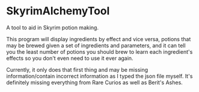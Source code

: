 # SkyrimAlchemyTool
A tool to aid in Skyrim potion making.

This program will display ingredients by effect and vice versa, potions that may be brewed given a set of ingredients and parameters, and it can tell you the least number of potions you should brew to learn each ingredient's effects so you don't even need to use it ever again.

Currently, it only does that first thing and may be missing information/contain incorrect information as I typed the json file myself. It's definitely missing everything from Rare Curios as well as Berit's Ashes.
